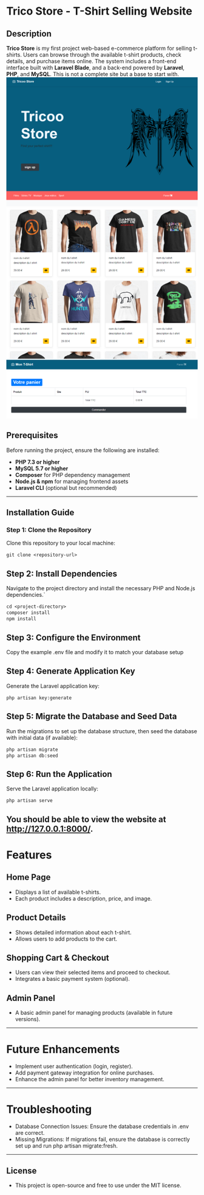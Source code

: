 # Trico Store - T-Shirt Selling Website

## Description
**Trico Store** is my first project web-based e-commerce platform for selling t-shirts. Users can browse through the available t-shirt products, check details, and purchase items online. The system includes a front-end interface built with **Laravel Blade**, and a back-end powered by **Laravel**, **PHP**, and **MySQL**. This is not a complete site but a base to start with.
![Screenshot of App](image_1.png)
![Screenshot of App](image_2.png)
![Screenshot of App](image_3.png)

## Prerequisites
Before running the project, ensure the following are installed:
- **PHP 7.3 or higher**
- **MySQL 5.7 or higher**
- **Composer** for PHP dependency management
- **Node.js & npm** for managing frontend assets
- **Laravel CLI** (optional but recommended)

---

## Installation Guide

### Step 1: Clone the Repository
Clone this repository to your local machine:

```
git clone <repository-url>
```
## Step 2: Install Dependencies
Navigate to the project directory and install the necessary PHP and Node.js dependencies.`
```
cd <project-directory>
composer install
npm install
```
## Step 3: Configure the Environment
Copy the example .env file and modify it to match your database setup
## Step 4: Generate Application Key
Generate the Laravel application key:
```
php artisan key:generate
```
## Step 5: Migrate the Database and Seed Data
Run the migrations to set up the database structure, then seed the database with initial data (if available):
```
php artisan migrate
php artisan db:seed
```
## Step 6: Run the Application
Serve the Laravel application locally:
```
php artisan serve
```
You should be able to view the website at http://127.0.0.1:8000/.
---
# Features
## Home Page
- Displays a list of available t-shirts.
- Each product includes a description, price, and image.
## Product Details
- Shows detailed information about each t-shirt.
- Allows users to add products to the cart.
## Shopping Cart & Checkout
- Users can view their selected items and proceed to checkout.
- Integrates a basic payment system (optional).
## Admin Panel
- A basic admin panel for managing products (available in future versions).
---
# Future Enhancements
- Implement user authentication (login, register).
- Add payment gateway integration for online purchases.
- Enhance the admin panel for better inventory management.
---
# Troubleshooting
- Database Connection Issues: Ensure the database credentials in .env are correct.
- Missing Migrations: If migrations fail, ensure the database is correctly set up and run php artisan migrate:fresh.
---
## License
 - This project is open-source and free to use under the MIT license.